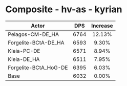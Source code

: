 # Composite - hv-as - kyrian
| Actor | DPS | Increase |
|---|:---:|:---:|
|Pelagos-CM-DE_HA|6764|12.13%|
|Forgelite-BCtA-DE_HA|6593|9.30%|
|Kleia-PC-DE|6571|8.94%|
|Kleia-DE_HA|6511|7.95%|
|Forgelite-BCtA_HoG-DE|6395|6.03%|
|Base|6032|0.00%|
